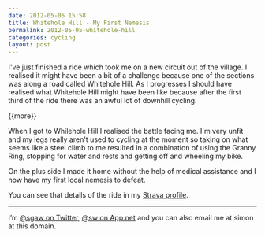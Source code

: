```yaml
---
date: 2012-05-05 15:58
title: Whitehole Hill - My First Nemesis
permalink: 2012-05-05-whitehole-hill
categories: cycling
layout: post
---
```


I've just finished a ride which took me on a new circuit out of the village. I realised it might have been a bit of a challenge because one of the sections was along a road called Whitehole Hill. As I progresses I should have realised what Whitehole Hill might have been like because after the first third of the ride there was an awful lot of downhill cycling.

{{more}}

When I got to Whilehole Hill I realised the battle facing me. I'm very unfit and my legs really aren't used to cycling at the moment so taking on what seems like a steel climb to me resulted in a combination of using the Granny Ring, stopping for water and rests and getting off and wheeling my bike.

On the plus side I made it home without the help of medical assistance and I now have my first local nemesis to defeat.


You can see that details of the ride in my [Strava profile](http://app.strava.com/rides/7905243).

---

I’m [@sgaw on Twitter](http://twitter.com/sgaw), [@sw on App.net](https://alpha.app.net/sw) and you can also email me at simon at this domain.